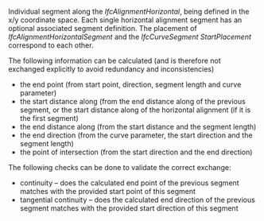 Individual segment along the _IfcAlignmentHorizontal_, being defined in the x/y coordinate space. Each single horizontal alignment segment has an optional associated segment definition. The placement of _IfcAlignmentHorizontalSegment_ and the _IfcCurveSegment_ _StartPlacement_ correspond to each other.

The following information can be calculated (and is therefore not exchanged explicitly to avoid redundancy and inconsistencies)

* the end point (from start point, direction, segment length and curve parameter)
* the start distance along (from the end distance along of the previous segment, or the start distance along of the horizontal alignment (if it is the first segment)
* the end distance along (from the start distance and the segment length)
* the end direction (from the curve parameter, the start direction and the segment length)
* the point of intersection (from the start direction and the end direction)

The following checks can be done to validate the correct exchange:

* continuity – does the calculated end point of the previous segment matches with the provided start point of this segment
* tangential continuity – does the calculated end direction of the previous segment matches with the provided start direction of this segment
